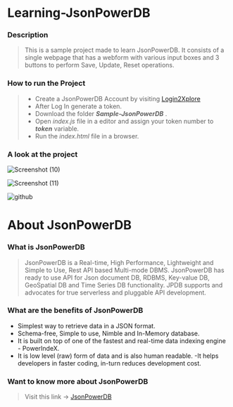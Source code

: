 # Learning-JsonPowerDB

### Description
> This is a sample project made to learn JsonPowerDB. It consists of a single webpage that has a webform with various input boxes and 3 buttons to perform Save, Update, Reset operations. 

### How to run the Project 
> + Create a JsonPowerDB Account by visiting [Login2Xplore](http://api.login2explore.com:5577/)
> + After Log In generate a token.
> + Download the folder ***Sample-JsonPowerDB*** .
> + Open _index.js_ file in a editor and assign your token number to ***token*** variable.
> + Run the _index.html_ file in a browser.

### A look at the project
![Screenshot (10)](https://user-images.githubusercontent.com/82526282/214853186-02050428-6df2-49b0-861d-b1fc18d0e5d9.png)

![Screenshot (11)](https://user-images.githubusercontent.com/82526282/214853244-38d74fed-f445-4aaa-a5c7-886a90087aaa.png)

![github](https://user-images.githubusercontent.com/82526282/214853292-7c31939e-40aa-4045-9cc6-21733ae16899.PNG)



# About JsonPowerDB
### What is JsonPowerDB 
> JsonPowerDB is a Real-time, High Performance, Lightweight and Simple to Use, Rest API based Multi-mode DBMS. JsonPowerDB has ready to use API for Json document DB, RDBMS, Key-value DB, GeoSpatial DB and Time Series DB functionality. JPDB supports and advocates for true serverless and pluggable API development.

### What are the benefits of JsonPowerDB 
- Simplest way to retrieve data in a JSON format.
- Schema-free, Simple to use, Nimble and In-Memory database.
- It is built on top of one of the fastest and real-time data indexing engine - PowerIndeX.
- It is low level (raw) form of data and is also human readable.
-It helps developers in faster coding, in-turn reduces development cost.

### Want to know more about JsonPowerDB
> Visit this link -> [JsonPowerDB](https://login2explore.com/jpdb/docs.html)
